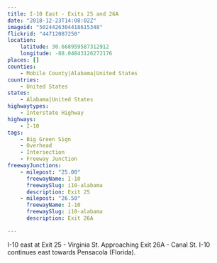 ```yaml
---
title: I-10 East - Exits 25 and 26A
date: "2018-12-23T14:08:02Z"
imageid: "5024426304418615348"
flickrid: "44712087250"
location:
    latitude: 30.668959587312912
    longitude: -88.04843126272176
places: []
counties:
    - Mobile County|Alabama|United States
countries:
    - United States
states:
    - Alabama|United States
highwaytypes:
    - Interstate Highway
highways:
    - I-10
tags:
    - Big Green Sign
    - Overhead
    - Intersection
    - Freeway Junction
freewayJunctions:
    - milepost: "25.00"
      freewayName: I-10
      freewaySlug: i10-alabama
      description: Exit 25
    - milepost: "26.50"
      freewayName: I-10
      freewaySlug: i10-alabama
      description: Exit 26A

---
```

I-10 east at Exit 25 - Virginia St.  Approaching Exit 26A - Canal St.  I-10 continues east towards Pensacola (Florida).